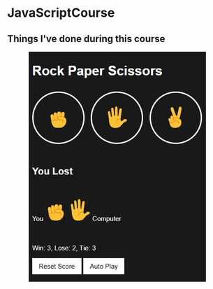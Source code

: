 # JavaScriptCourse
## Things I've done during this course
<p align="center">
  <img src="/images/rock-paper-scissors.jpg">
</p>
